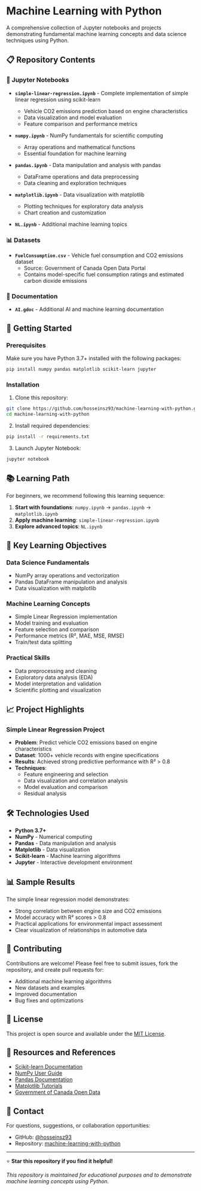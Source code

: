# Machine Learning with Python

A comprehensive collection of Jupyter notebooks and projects demonstrating fundamental machine learning concepts and data science techniques using Python.

## 📋 Repository Contents

### 📓 Jupyter Notebooks

- **`simple-linear-regression.ipynb`** - Complete implementation of simple linear regression using scikit-learn
  - Vehicle CO2 emissions prediction based on engine characteristics
  - Data visualization and model evaluation
  - Feature comparison and performance metrics

- **`numpy.ipynb`** - NumPy fundamentals for scientific computing
  - Array operations and mathematical functions
  - Essential foundation for machine learning

- **`pandas.ipynb`** - Data manipulation and analysis with pandas
  - DataFrame operations and data preprocessing
  - Data cleaning and exploration techniques

- **`matplotlib.ipynb`** - Data visualization with matplotlib
  - Plotting techniques for exploratory data analysis
  - Chart creation and customization

- **`NL.ipynb`** - Additional machine learning topics

### 📊 Datasets

- **`FuelConsumption.csv`** - Vehicle fuel consumption and CO2 emissions dataset
  - Source: Government of Canada Open Data Portal
  - Contains model-specific fuel consumption ratings and estimated carbon dioxide emissions

### 📄 Documentation

- **`AI.gdoc`** - Additional AI and machine learning documentation

## 🚀 Getting Started

### Prerequisites

Make sure you have Python 3.7+ installed with the following packages:

```bash
pip install numpy pandas matplotlib scikit-learn jupyter
```

### Installation

1. Clone this repository:
```bash
git clone https://github.com/hosseinsz93/machine-learning-with-python.git
cd machine-learning-with-python
```

2. Install required dependencies:
```bash
pip install -r requirements.txt
```

3. Launch Jupyter Notebook:
```bash
jupyter notebook
```

## 📚 Learning Path

For beginners, we recommend following this learning sequence:

1. **Start with foundations**: `numpy.ipynb` → `pandas.ipynb` → `matplotlib.ipynb`
2. **Apply machine learning**: `simple-linear-regression.ipynb`
3. **Explore advanced topics**: `NL.ipynb`

## 🎯 Key Learning Objectives

### Data Science Fundamentals
- NumPy array operations and vectorization
- Pandas DataFrame manipulation and analysis
- Data visualization with matplotlib

### Machine Learning Concepts
- Simple Linear Regression implementation
- Model training and evaluation
- Feature selection and comparison
- Performance metrics (R², MAE, MSE, RMSE)
- Train/test data splitting

### Practical Skills
- Data preprocessing and cleaning
- Exploratory data analysis (EDA)
- Model interpretation and validation
- Scientific plotting and visualization

## 📈 Project Highlights

### Simple Linear Regression Project
- **Problem**: Predict vehicle CO2 emissions based on engine characteristics
- **Dataset**: 1000+ vehicle records with engine specifications
- **Results**: Achieved strong predictive performance with R² > 0.8
- **Techniques**: 
  - Feature engineering and selection
  - Data visualization and correlation analysis
  - Model evaluation and comparison
  - Residual analysis

## 🛠️ Technologies Used

- **Python 3.7+**
- **NumPy** - Numerical computing
- **Pandas** - Data manipulation and analysis
- **Matplotlib** - Data visualization
- **Scikit-learn** - Machine learning algorithms
- **Jupyter** - Interactive development environment

## 📊 Sample Results

The simple linear regression model demonstrates:
- Strong correlation between engine size and CO2 emissions
- Model accuracy with R² scores > 0.8
- Practical applications for environmental impact assessment
- Clear visualization of relationships in automotive data

## 🤝 Contributing

Contributions are welcome! Please feel free to submit issues, fork the repository, and create pull requests for:

- Additional machine learning algorithms
- New datasets and examples
- Improved documentation
- Bug fixes and optimizations

## 📝 License

This project is open source and available under the [MIT License](LICENSE).

## 🔗 Resources and References

- [Scikit-learn Documentation](https://scikit-learn.org/stable/)
- [NumPy User Guide](https://numpy.org/doc/stable/user/)
- [Pandas Documentation](https://pandas.pydata.org/docs/)
- [Matplotlib Tutorials](https://matplotlib.org/stable/tutorials/index.html)
- [Government of Canada Open Data](http://open.canada.ca/data/)

## 📧 Contact

For questions, suggestions, or collaboration opportunities:
- GitHub: [@hosseinsz93](https://github.com/hosseinsz93)
- Repository: [machine-learning-with-python](https://github.com/hosseinsz93/machine-learning-with-python)

---

⭐ **Star this repository if you find it helpful!**

*This repository is maintained for educational purposes and to demonstrate machine learning concepts using Python.*
